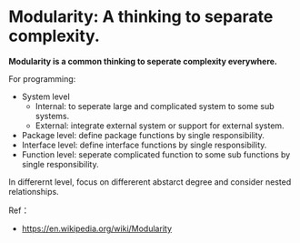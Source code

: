 # Modularity: A thinking to separate complexity.

**Modularity is a common thinking to seperate complexity everywhere.**

For programming:  

- System level
    - Internal: to seperate large and complicated system to some sub systems.
    - External: integrate external system or support for external system.
- Package level: define package functions by single responsibility.
- Interface level: define interface functions by single responsibility.
- Function level: seperate complicated function to some sub functions by single responsibility.

In differernt level, focus on differerent abstarct degree and consider nested relationships.

Ref：

- https://en.wikipedia.org/wiki/Modularity